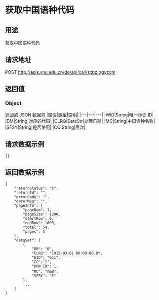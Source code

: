 # 获取中国语种代码

## 用途

获取中国语种代码

## 请求地址

POST http://apis.ynu.edu.cn/do/api/call/zxbz_zgyzdm

## 返回值

### Object

返回的 JSON 数据包
|属性|类型|说明|
|---|---|---|
|WID|String|唯一标识 ID|
|DM|String|对应的代码|
|CLRQ|DateStr|处理日期|
|MC|String|中国语种名称|
|SFSY|String|是否使用|
|CC|String|层次|

## 请求数据示例

```
{}
```

## 返回数据示例

```
{
    "returnStatus": "1",
    "returnId": "",
    "errorCode": "",
    "errorMsg": "",
    "pageInfo": {
        "pageNum": 1,
        "pageSize": 1000,
        "startRow": 0,
        "endRow": 1000,
        "total": 54,
        "pages": 1
    },
    "dataSet": [
        {
            "DM": "0",
            "CLRQ": "2015-03-01 00:00:00.0",
            "WID": "061",
            "CC":"1",
            "ROW_ID": 1,
            "MC": "俄语",
            "SFSY": "1"
        },
        ...
    ]
}
```
